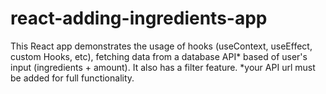 # react-adding-ingredients-app

This React app demonstrates the usage of hooks (useContext, useEffect, custom Hooks, etc), fetching data from a database API* based of user's input (ingredients + amount). It also has a filter feature. *your API url must be added for full functionality.
